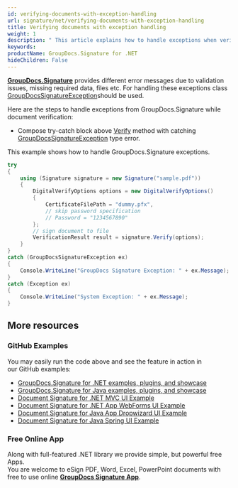 ```yaml
---
id: verifying-documents-with-exception-handling
url: signature/net/verifying-documents-with-exception-handling
title: Verifying documents with exception handling
weight: 1
description: " This article explains how to handle exceptions when verifying document electronic signatures with GroupDocs.Signature API."
keywords: 
productName: GroupDocs.Signature for .NET
hideChildren: False
---
```

[**GroupDocs.Signature**](https://products.groupdocs.com/signature/net) provides different error messages due to validation issues, missing required data, files etc. For handling these exceptions class [GroupDocsSignatureException](https://apireference.groupdocs.com/net/signature/groupdocs.signature/groupdocssignatureexception)should be used.

Here are the steps to handle exceptions from GroupDocs.Signature while document verification:

*   Compose try-catch block above [Verify](https://apireference.groupdocs.com/net/signature/groupdocs.signature/signature/methods/verify) method with catching [GroupDocsSignatureException](https://apireference.groupdocs.com/net/signature/groupdocs.signature/groupdocssignatureexception) type error.  
      
    

This example shows how to handle GroupDocs.Signature exceptions.

```csharp
try
{
    using (Signature signature = new Signature("sample.pdf"))
    {
        DigitalVerifyOptions options = new DigitalVerifyOptions()
        {
            CertificateFilePath = "dummy.pfx",
            // skip password specification
            // Password = "1234567890"
        };
        // sign document to file
        VerificationResult result = signature.Verify(options);
    }
}
catch (GroupDocsSignatureException ex)
{
    Console.WriteLine("GroupDocs Signature Exception: " + ex.Message);
}
catch (Exception ex)
{
    Console.WriteLine("System Exception: " + ex.Message);
}
```

## More resources
### GitHub Examples
You may easily run the code above and see the feature in action in our GitHub examples:
*   [GroupDocs.Signature for .NET examples, plugins, and showcase](https://github.com/groupdocs-signature/GroupDocs.Signature-for-.NET)    
*   [GroupDocs.Signature for Java examples, plugins, and showcase](https://github.com/groupdocs-signature/GroupDocs.Signature-for-Java)    
*   [Document Signature for .NET MVC UI Example](https://github.com/groupdocs-signature/GroupDocs.Signature-for-.NET-MVC)     
*   [Document Signature for .NET App WebForms UI Example](https://github.com/groupdocs-signature/GroupDocs.Signature-for-.NET-WebForms)    
*   [Document Signature for Java App Dropwizard UI Example](https://github.com/groupdocs-signature/GroupDocs.Signature-for-Java-Dropwizard)    
*   [Document Signature for Java Spring UI Example](https://github.com/groupdocs-signature/GroupDocs.Signature-for-Java-Spring)    

### Free Online App 
Along with full-featured .NET library we provide simple, but powerful free Apps.  
You are welcome to eSign PDF, Word, Excel, PowerPoint documents with free to use online **[GroupDocs Signature App](https://products.groupdocs.app/signature)**.
